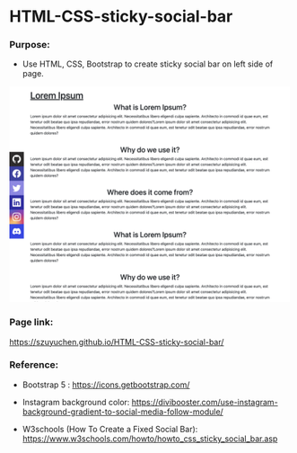 # HTML-CSS-sticky-social-bar

### Purpose: 

- Use HTML, CSS, Bootstrap to create sticky social bar on left side of page.

<img src="https://github.com/szuyuchen/HTML-CSS-sticky-social-bar/blob/main/sample-image.png?raw=true" width=500>

### Page link:

https://szuyuchen.github.io/HTML-CSS-sticky-social-bar/

### Reference:

- Bootstrap 5 : https://icons.getbootstrap.com/

- Instagram background color: https://divibooster.com/use-instagram-background-gradient-to-social-media-follow-module/

- W3schools (How To Create a Fixed Social Bar): https://www.w3schools.com/howto/howto_css_sticky_social_bar.asp
